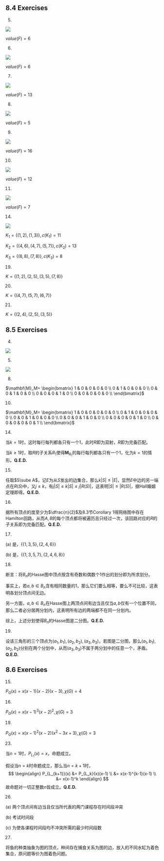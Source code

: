 ## 8.4 Exercises

5.

![](.\media\chapter8-4-5.drawio.svg)

$value(F)=6$



6.

![](.\media\chapter8-4-6.drawio.svg)

$value(F)=6$



7.

![](.\media\chapter8-4-7.drawio.svg)

$value(F)=13$



8.

![](.\media\chapter8-4-8.drawio.svg)

$value(F)=5$



9.

![](.\media\chapter8-4-9.drawio.svg)

$value(F)=16$



10.

![](.\media\chapter8-4-10.drawio.svg)

$value(F)=12$



11.

![](.\media\chapter8-4-11.drawio.svg)

$value(F)=7$



14.

![](.\media\chapter8-4-14.drawio.svg)

$K_1=\{(1,2),(1,3)\},c(K_1)=11$

$K_2=\{(4,6),(4,7),(5,7)\},c(K_2)=13$

$K_3=\{(6,8),(7,8)\},c(K_3)=8$



19.

$K=\{(1,2),(2,5),(3,5),(7,8)\}$



20.

$K=\{(4,7),(5,7),(6,7)\}$



21.

$K=\{(2,4),(2,5),(3,5)\}$



## 8.5 Exercises

4.

![](.\media\chapter8-5-4.drawio.svg)



5.

![](.\media\chapter8-5-5.drawio.svg)



8.

$\mathbf{M}_M=
\begin{bmatrix}
1 & 0 & 0 & 0 & 0 \\
0 & 1 & 0 & 0 & 0 \\
0 & 0 & 1 & 0 & 0 \\
0 & 0 & 0 & 1 & 0 \\
0 & 0 & 0 & 0 & 0 \\
\end{bmatrix}$



10.

$\mathbf{M}_M=
\begin{bmatrix}
1 & 0 & 0 & 0 & 0 & 0 \\
0 & 1 & 0 & 0 & 0 & 0 \\
0 & 0 & 1 & 0 & 0 & 0 \\
0 & 0 & 0 & 1 & 0 & 0 \\
0 & 0 & 0 & 0 & 1 & 0 \\
0 & 0 & 0 & 0 & 0 & 1 \\
\end{bmatrix}$



14.

当$k=1$时，这时每行每列都各只有一个1，此时$R$即为双射，$R$即为完备匹配。

当$k\ge 1$时，取$R$的子关系$R_1$使得$\mathbf{M}_{R_1}$的每行每列都各只有一个1，化为$k=1$的情形。$\textbf{Q.E.D.}$



15.

任取$S\sube A$，记$E$为从$S$发出的边集合，那么$k|S|\le|E|$，显然$E$中边的另一端点在$R(S)$中，又$j\le k$，有$j|S| \le k|S| \le j|R(S)|$，这表明$|S| \le |R(S)|$，据Hall婚姻定理即得。$\textbf{Q.E.D.}$



16.

据所有顶点的度至少为$\dfrac{n}{2}$及8.3节Corollary 1得网络图中存在Hamilton回路，从而$A,B$的每个顶点都将被遍历且只经过一次，该回路对应的$R$的子关系即为完备匹配。$\textbf{Q.E.D.}$



17.

(a) 是，$\{\{1,3,5\},\{2,4,6\}\}$

(b) 是，$\{\{1,3,5,7\},\{2,4,6,8\}\}$



18.

断言：将$B_n$的Hasse图中顶点按含有奇数和偶数个1作出的划分即为所求划分。

事实上，若$a,b\in B_n$含有相同数量的1，那么它们要么相等，要么不可比较，这表明各划分顶点间无边。

另一方面，$a,b\in B_n$在Hasse图上两顶点间有边当且仅当$a,b$仅有一个位置不同，那么二者必分居两分划内，这表明所有边的两端都不在同一分划内。

综上，上述分划使得$B_n$的Hasse图是二分图。$\textbf{Q.E.D.}$



19.

设该三角形的三个顶点为$(a_1,b_1),(a_2,b_2),(a_3,b_3)$，若图是二分图，那么$(a_1,b_1),(a_2,b_2)$分别在两个分划中，从而$(a_3,b_3)$不属于两分划中的任意一个，矛盾。$\textbf{Q.E.D.}$



## 8.6 Exercises

15.

$P_G(x)=x(x-1)(x-2)(x-3),\chi(G)=4$​



16.

$P_G(x)=x(x-1)^3(x-2)^2,\chi(G)=3$



19.

$P_G(x)=x(x-1)^2(x-2)(x^2-3x+3),\chi(G)=3$



23.

当$n=1$时，$P_{L_1}(x)=x$，命题成立。

假设当$n=k$时命题成立，那么当$n=k+1$时，
$$
\begin{align}
	P_{L_{k+1}}(x) &= P_{L_k}(x)(x-1) \\
	&= x(x-1)^{k-1}(x-1) \\
	&= x(x-1)^k
\end{align}
$$
故命题对一切正整数$n$皆成立。$\textbf{Q.E.D.}$



26.

(a) 两个顶点间有边当且仅当所代表的两门课程存在时间段冲突

(b) 考试时间段

(c) 为使各课程时间段均不冲突所需的最少时间段数



27.

将鱼的种类抽象为图的顶点，种间存在捕食关系为图的边，放入的不同水缸为着色集合，原问题等价为图着色问题。

